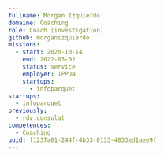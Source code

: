 ```yaml
---
fullname: Morgan Izquierdo
domaine: Coaching
role: Coach (investigation)
github: morganizquierdo
missions:
  - start: 2020-10-14
    end: 2022-03-02
    status: service
    employer: IPPON
    startups:
      - infoparquet
startups:
  - infoparquet
previously:
  - rdv.consulat
competences:
  - Coaching
uuid: f1237a61-244f-4b33-8133-4833ed1aee9f
---
```

